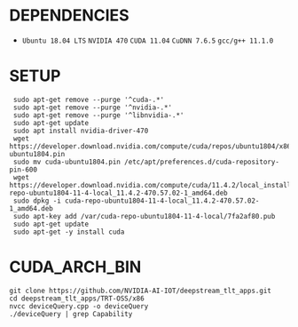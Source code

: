 # DEPENDENCIES
*
    `Ubuntu 18.04 LTS`
    `NVIDIA 470`
    `CUDA 11.04`
    `CuDNN 7.6.5`
    `gcc/g++ 11.1.0`
# SETUP
```
 sudo apt-get remove --purge '^cuda-.*'
 sudo apt-get remove --purge '^nvidia-.*'
 sudo apt-get remove --purge '^libnvidia-.*'
 sudo apt-get update
 sudo apt install nvidia-driver-470
 wget https://developer.download.nvidia.com/compute/cuda/repos/ubuntu1804/x86_64/cuda-ubuntu1804.pin
 sudo mv cuda-ubuntu1804.pin /etc/apt/preferences.d/cuda-repository-pin-600
 wget https://developer.download.nvidia.com/compute/cuda/11.4.2/local_installers/cuda-repo-ubuntu1804-11-4-local_11.4.2-470.57.02-1_amd64.deb
 sudo dpkg -i cuda-repo-ubuntu1804-11-4-local_11.4.2-470.57.02-1_amd64.deb
 sudo apt-key add /var/cuda-repo-ubuntu1804-11-4-local/7fa2af80.pub
 sudo apt-get update
 sudo apt-get -y install cuda
```
# CUDA_ARCH_BIN
```
git clone https://github.com/NVIDIA-AI-IOT/deepstream_tlt_apps.git
cd deepstream_tlt_apps/TRT-OSS/x86
nvcc deviceQuery.cpp -o deviceQuery
./deviceQuery | grep Capability
```
